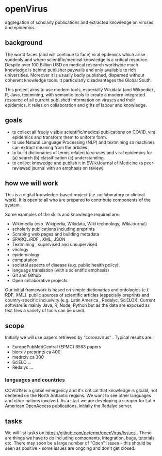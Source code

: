 # openVirus
aggregation of scholarly publications and extracted knowledge on viruses and epidemics.

## background
The world faces (and will continue to face) viral epdemics which arise suddenly and where scientific/medical knowledge is a critical resource. Despite over 100 Billion USD on medical research worldwide much knowledge is behind publisher paywalls and only available to rich universities. Moreover it is usually badly published, dispersed without coherent knowledge tools. It particularly disadvantages the Global South.

This project aims to use modern tools, especially Wikidata (and Wikpedia) , R, Java, textmining, with semantic tools to create a modern integrated resource of all current published information on viruses and their epidemics. It relies on collaboration and gifts of labour and knowledge.

## goals

* to collect all freely visible scientific/medical publications on COVID, viral epidemics and transform them to uniform form.
* to use Natural Language Processing (NLP) and textmining so machines can extract meaning from the articles.
* to build dictionaries of terms related to viruses and viral epidemics for (a) search (b) classification (c) understanding.
* to collect knowedge and publish it in EWikiJournal of Medicine (a peer-reviewed journal with an emphasis on review)

## how we will work

This is a digital knowledge-based project (i.e. no laboratory or clinical work). It is open to all who are prepared to contribute components of the system. 

Some examples of the skills and knowledge required are:
* Wikimedia (esp. Wikipedia, Wikidata, Wiki technology, WikiJournal)
* scholarly publications including preprints
* Scraping web pages and building metadata
* SPARQL/RDF , XML, JSON
* Textmining , supervised and unsupervised
* virology
* epidemiology
* computation
* societal aspects of disease (e.g.  public health policy).
* language translation (with a scientific emphasis)
* Git and Github
* Open collaborative projects

Our initial framework is based on simple dictionaries and ontologies (e.f. RDF, XML), public sources of scientific articles (especially preprints and country-specific inclusivity (e.g. Latin America , Redalyc, SciELO)). Current software is mainly Java, R, Node, Python but as the data are exposed as text files a variety of tools can be used).

## scope

Initially we will use papers retrieved by "coronavirus" . Typical results are:

* EuropePubMedCentral (EPMC) 6563 papers
* biorxiv preprints ca 400
* medrxiv ca 300
* SciELO ...
* Redalyc ...

### languages and countries

COVID19 is a global emergency and it's critical that knowledge is gloabl, not centered on the North Antlantic regions. We want to see other languages and other nations involved. As a start we are developing a scraper for Latin American OpenAccess publications, initially the Redalyc server.

## tasks

We will list tasks on https://github.com/petermr/openVirus/issues . These are things we have to do including components, integration, bugs, tutorials, etc.
There may soon be a large number of "Open" Issues - this should be seen as positive - some issues are ongoing and don't get closed.




